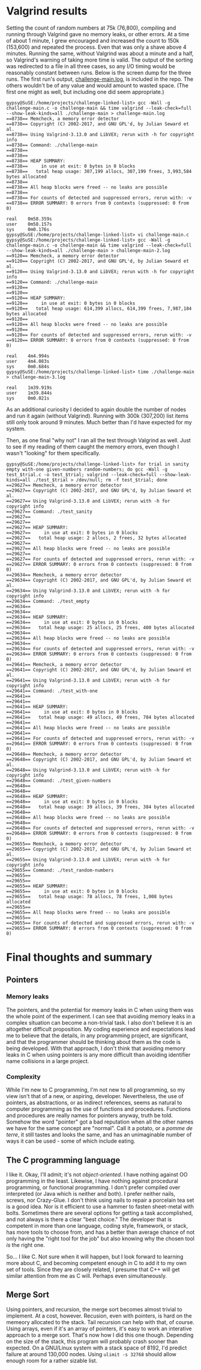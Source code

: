 # Valgrind results

Setting the count of random numbers at 75k (76,800), compiling and running through Valgrind gave no memory leaks, or other errors. At a time of about 1 minute, I grew encouraged and increased the count to 150k (153,600) and repeated the process. Even that was only a shave above 4 minutes. Running the same, without Valgrind was about a minute and a half, so Valgrind's warning of taking more time is valid. The output of the sorting was redirected to a file in all three cases, so any I/O timing would be reasonably constant between runs. Below is the screen dump for the three runs. The first run's output, [challenge-main.log][l], is included in the repo. The others wouldn't be of any value and would amount to wasted space. (The first one might as well, but including one did seem appropriate.)


    gypsy@SuSE:/home/projects/challenge-linked-list> gcc -Wall -g challenge-main.c -o challenge-main && time valgrind --leak-check=full --show-leak-kinds=all ./challenge-main > challenge-main.log
    ==8738== Memcheck, a memory error detector
    ==8738== Copyright (C) 2002-2017, and GNU GPL'd, by Julian Seward et al.
    ==8738== Using Valgrind-3.13.0 and LibVEX; rerun with -h for copyright info
    ==8738== Command: ./challenge-main
    ==8738==
    ==8738==
    ==8738== HEAP SUMMARY:
    ==8738==     in use at exit: 0 bytes in 0 blocks
    ==8738==   total heap usage: 307,199 allocs, 307,199 frees, 3,993,584 bytes allocated
    ==8738==
    ==8738== All heap blocks were freed -- no leaks are possible
    ==8738==
    ==8738== For counts of detected and suppressed errors, rerun with: -v
    ==8738== ERROR SUMMARY: 0 errors from 0 contexts (suppressed: 0 from 0)

    real    0m58.359s
    user    0m58.157s
    sys     0m0.176s
    gypsy@SuSE:/home/projects/challenge-linked-list> vi challenge-main.c
    gypsy@SuSE:/home/projects/challenge-linked-list> gcc -Wall -g challenge-main.c -o challenge-main && time valgrind --leak-check=full --show-leak-kinds=all ./challenge-main > challenge-main-2.log
    ==9120== Memcheck, a memory error detector
    ==9120== Copyright (C) 2002-2017, and GNU GPL'd, by Julian Seward et al.
    ==9120== Using Valgrind-3.13.0 and LibVEX; rerun with -h for copyright info
    ==9120== Command: ./challenge-main
    ==9120==
    ==9120==
    ==9120== HEAP SUMMARY:
    ==9120==     in use at exit: 0 bytes in 0 blocks
    ==9120==   total heap usage: 614,399 allocs, 614,399 frees, 7,987,184 bytes allocated
    ==9120==
    ==9120== All heap blocks were freed -- no leaks are possible
    ==9120==
    ==9120== For counts of detected and suppressed errors, rerun with: -v
    ==9120== ERROR SUMMARY: 0 errors from 0 contexts (suppressed: 0 from 0)

    real    4m4.994s
    user    4m4.083s
    sys     0m0.684s
    gypsy@SuSE:/home/projects/challenge-linked-list> time ./challenge-main > challenge-main-3.log

    real    1m39.919s
    user    1m39.844s
    sys     0m0.021s

As an additional curiosity I decided to again double the number of nodes and run it again (without Valgrind). Running with 300k (307,200) list items still only took around 9 minutes. Much better than I'd have expected for my system.

Then, as one final "why not" I ran all the test through Valgrind as well. Just to see if my reading of them caught the memory errors, even though I wasn't "looking" for them specifically.

    gypsy@SuSE:/home/projects/challenge-linked-list> for trial in sanity empty with-one given-numbers random-numbers; do gcc -Wall -g test_$trial.c -o test_$trial; valgrind --leak-check=full --show-leak-kinds=all ./test_$trial > /dev/null; rm -f test_$trial; done
    ==29627== Memcheck, a memory error detector
    ==29627== Copyright (C) 2002-2017, and GNU GPL'd, by Julian Seward et al.
    ==29627== Using Valgrind-3.13.0 and LibVEX; rerun with -h for copyright info
    ==29627== Command: ./test_sanity
    ==29627==
    ==29627==
    ==29627== HEAP SUMMARY:
    ==29627==     in use at exit: 0 bytes in 0 blocks
    ==29627==   total heap usage: 2 allocs, 2 frees, 32 bytes allocated
    ==29627==
    ==29627== All heap blocks were freed -- no leaks are possible
    ==29627==
    ==29627== For counts of detected and suppressed errors, rerun with: -v
    ==29627== ERROR SUMMARY: 0 errors from 0 contexts (suppressed: 0 from 0)
    ==29634== Memcheck, a memory error detector
    ==29634== Copyright (C) 2002-2017, and GNU GPL'd, by Julian Seward et al.
    ==29634== Using Valgrind-3.13.0 and LibVEX; rerun with -h for copyright info
    ==29634== Command: ./test_empty
    ==29634==
    ==29634==
    ==29634== HEAP SUMMARY:
    ==29634==     in use at exit: 0 bytes in 0 blocks
    ==29634==   total heap usage: 25 allocs, 25 frees, 400 bytes allocated
    ==29634==
    ==29634== All heap blocks were freed -- no leaks are possible
    ==29634==
    ==29634== For counts of detected and suppressed errors, rerun with: -v
    ==29634== ERROR SUMMARY: 0 errors from 0 contexts (suppressed: 0 from 0)
    ==29641== Memcheck, a memory error detector
    ==29641== Copyright (C) 2002-2017, and GNU GPL'd, by Julian Seward et al.
    ==29641== Using Valgrind-3.13.0 and LibVEX; rerun with -h for copyright info
    ==29641== Command: ./test_with-one
    ==29641==
    ==29641==
    ==29641== HEAP SUMMARY:
    ==29641==     in use at exit: 0 bytes in 0 blocks
    ==29641==   total heap usage: 49 allocs, 49 frees, 784 bytes allocated
    ==29641==
    ==29641== All heap blocks were freed -- no leaks are possible
    ==29641==
    ==29641== For counts of detected and suppressed errors, rerun with: -v
    ==29641== ERROR SUMMARY: 0 errors from 0 contexts (suppressed: 0 from 0)
    ==29648== Memcheck, a memory error detector
    ==29648== Copyright (C) 2002-2017, and GNU GPL'd, by Julian Seward et al.
    ==29648== Using Valgrind-3.13.0 and LibVEX; rerun with -h for copyright info
    ==29648== Command: ./test_given-numbers
    ==29648==
    ==29648==
    ==29648== HEAP SUMMARY:
    ==29648==     in use at exit: 0 bytes in 0 blocks
    ==29648==   total heap usage: 39 allocs, 39 frees, 384 bytes allocated
    ==29648==
    ==29648== All heap blocks were freed -- no leaks are possible
    ==29648==
    ==29648== For counts of detected and suppressed errors, rerun with: -v
    ==29648== ERROR SUMMARY: 0 errors from 0 contexts (suppressed: 0 from 0)
    ==29655== Memcheck, a memory error detector
    ==29655== Copyright (C) 2002-2017, and GNU GPL'd, by Julian Seward et al.
    ==29655== Using Valgrind-3.13.0 and LibVEX; rerun with -h for copyright info
    ==29655== Command: ./test_random-numbers
    ==29655==
    ==29655==
    ==29655== HEAP SUMMARY:
    ==29655==     in use at exit: 0 bytes in 0 blocks
    ==29655==   total heap usage: 78 allocs, 78 frees, 1,008 bytes allocated
    ==29655==
    ==29655== All heap blocks were freed -- no leaks are possible
    ==29655==
    ==29655== For counts of detected and suppressed errors, rerun with: -v
    ==29655== ERROR SUMMARY: 0 errors from 0 contexts (suppressed: 0 from 0)


# Final thoughts and summary

## Pointers

### Memory leaks

The pointers, and the potential for memory leaks in C when using them was the whole point of the experiment. I can see that avoiding memory leaks in a complex situation can become a non-trivial task. I also don't believe it is an altogether difficult proposition. My coding experience and expectations lead me to believe that the details, in any programming project, are significant, and that the programmer should be thinking about them as the code is being developed. With that approach, I don't think that avoiding memory leaks in C when using pointers is any more difficult than avoiding identifier name collisions in a large project.

### Complexity

While I'm new to C programming, I'm not new to all programming, so my view isn't that of a new, or aspiring, developer. Nevertheless, the use of pointers, as abstractions, or as indirect references, seems as natural to computer programming as the use of functions and procedures. Functions and procedures are really names for pointers anyway, truth be told. Somehow the word "pointer" got a bad reputation when all the other names we have for the same concept are "normal". Call it a potato, or a _pomme de terre_, it still tastes and looks the same, and has an unimaginable number of ways it can be used - some of which include eating.

## The C programming language

I like it. Okay, I'll admit; it's not _object-oriented_. I have nothing against OO programming in the least. Likewise, I have nothing against procedural programming, or functional programming. I don't prefer compiled over interpreted (or Java which is neither and both). I prefer neither nails, screws, nor Crazy-Glue. I don't think using nails to repair a porcelain tea set is a good idea. Nor is it efficient to use a hammer to fasten sheet-metal with bolts. Sometimes there are several options for getting a task accomplished, and not always is there a clear "best choice." The developer that is competent in more than one language, coding style, framework, or stack, has more tools to choose from, and has a better than average chance of not only having the "right tool for the job" but also knowing why the chosen tool _is_ the right one.

So... I like C. Not sure when it will happen, but I look forward to learning more about C, and becoming competent enough in C to add it to my own set of tools. Since they are closely related, I presume that C++ will get similar attention from me as C will. Perhaps even simultaneously.

## Merge Sort

Using pointers, and recursion, the merge sort becomes almost trivial to implement. At a cost, however. Recusion, even with pointers, is hard on the memeory allocated to the stack. Tail recursion can help with that, of course. Using arrays, even if it's an array of pointers, it's easy to work an interative approach to a merge sort. That's now how I did this one though. Depending on the size of the stack, this program will probably crash sooner than expected. On a GNU/Linux system with a stack space of 8192, I'd predict failure at around 130,000 nodes. Using `ulimit -s 32768` should allow enough room for a rather sizable list.


  [l]: https://raw.githubusercontent.com/GypsySpellweaver/challenge-linked-list/challenge/challenge-main.log

